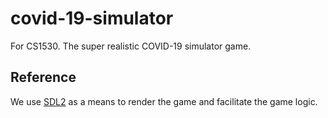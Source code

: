 # covid-19-simulator
For CS1530. The super realistic COVID-19 simulator game.

## Reference
We use [SDL2](https://wiki.libsdl.org/) as a means to render the game and facilitate the game logic.

